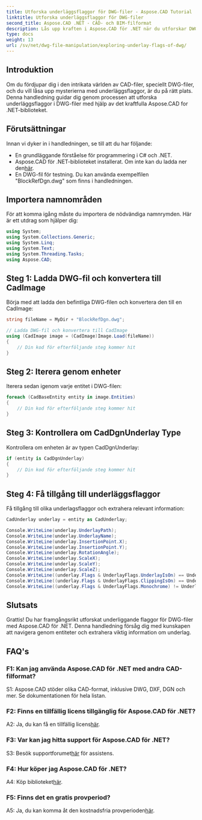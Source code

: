 ```yaml
---
title: Utforska underläggsflaggor för DWG-filer - Aspose.CAD Tutorial
linktitle: Utforska underläggsflaggor för DWG-filer
second_title: Aspose.CAD .NET - CAD- och BIM-filformat
description: Lås upp kraften i Aspose.CAD för .NET när du utforskar DWG-filunderlagsflaggor. Följ vår steg-för-steg-guide.
type: docs
weight: 13
url: /sv/net/dwg-file-manipulation/exploring-underlay-flags-of-dwg/
---
```

## Introduktion

Om du fördjupar dig i den intrikata världen av CAD-filer, speciellt DWG-filer, och du vill låsa upp mysterierna med underläggsflaggor, är du på rätt plats. Denna handledning guidar dig genom processen att utforska underläggsflaggor i DWG-filer med hjälp av det kraftfulla Aspose.CAD for .NET-biblioteket.

## Förutsättningar

Innan vi dyker in i handledningen, se till att du har följande:

- En grundläggande förståelse för programmering i C# och .NET.
-  Aspose.CAD för .NET-biblioteket installerat. Om inte kan du ladda ner den[här](https://releases.aspose.com/cad/net/).
- En DWG-fil för testning. Du kan använda exempelfilen "BlockRefDgn.dwg" som finns i handledningen.

## Importera namnområden

För att komma igång måste du importera de nödvändiga namnrymden. Här är ett utdrag som hjälper dig:

```csharp
using System;
using System.Collections.Generic;
using System.Linq;
using System.Text;
using System.Threading.Tasks;
using Aspose.CAD;

```

## Steg 1: Ladda DWG-fil och konvertera till CadImage

Börja med att ladda den befintliga DWG-filen och konvertera den till en CadImage:

```csharp
string fileName = MyDir + "BlockRefDgn.dwg";

// Ladda DWG-fil och konvertera till CadImage
using (CadImage image = (CadImage)Image.Load(fileName))
{
    // Din kod för efterföljande steg kommer hit
}
```

## Steg 2: Iterera genom enheter

Iterera sedan igenom varje entitet i DWG-filen:

```csharp
foreach (CadBaseEntity entity in image.Entities)
{
    // Din kod för efterföljande steg kommer hit
}
```

## Steg 3: Kontrollera om CadDgnUnderlay Type

Kontrollera om enheten är av typen CadDgnUnderlay:

```csharp
if (entity is CadDgnUnderlay)
{
    // Din kod för efterföljande steg kommer hit
}
```

## Steg 4: Få tillgång till underläggsflaggor

Få tillgång till olika underlagsflaggor och extrahera relevant information:

```csharp
CadUnderlay underlay = entity as CadUnderlay;

Console.WriteLine(underlay.UnderlayPath);
Console.WriteLine(underlay.UnderlayName);
Console.WriteLine(underlay.InsertionPoint.X);
Console.WriteLine(underlay.InsertionPoint.Y);
Console.WriteLine(underlay.RotationAngle);
Console.WriteLine(underlay.ScaleX);
Console.WriteLine(underlay.ScaleY);
Console.WriteLine(underlay.ScaleZ);
Console.WriteLine((underlay.Flags & UnderlayFlags.UnderlayIsOn) == UnderlayFlags.UnderlayIsOn);
Console.WriteLine((underlay.Flags & UnderlayFlags.ClippingIsOn) == UnderlayFlags.ClippingIsOn);
Console.WriteLine((underlay.Flags & UnderlayFlags.Monochrome) != UnderlayFlags.Monochrome);
```

## Slutsats

Grattis! Du har framgångsrikt utforskat underliggande flaggor för DWG-filer med Aspose.CAD för .NET. Denna handledning försåg dig med kunskapen att navigera genom entiteter och extrahera viktig information om underlag.

## FAQ's

### F1: Kan jag använda Aspose.CAD för .NET med andra CAD-filformat?

S1: Aspose.CAD stöder olika CAD-format, inklusive DWG, DXF, DGN och mer. Se dokumentationen för hela listan.

### F2: Finns en tillfällig licens tillgänglig för Aspose.CAD för .NET?

 A2: Ja, du kan få en tillfällig licens[här](https://purchase.aspose.com/temporary-license/).

### F3: Var kan jag hitta support för Aspose.CAD för .NET?

 S3: Besök supportforumet[här](https://forum.aspose.com/c/cad/19) för assistens.

### F4: Hur köper jag Aspose.CAD för .NET?

A4: Köp biblioteket[här](https://purchase.aspose.com/buy).

### F5: Finns det en gratis provperiod?

 A5: Ja, du kan komma åt den kostnadsfria provperioden[här](https://releases.aspose.com/).
